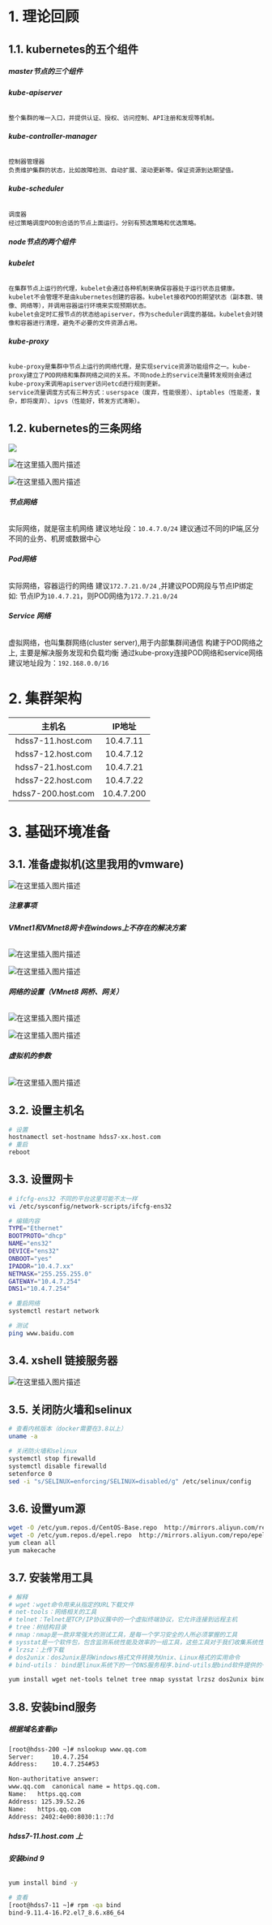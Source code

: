 # 1. 理论回顾

## 1.1. kubernetes的五个组件

##### **master节点的三个组件**

###### **kube-apiserver**

```
整个集群的唯一入口，并提供认证、授权、访问控制、API注册和发现等机制。
```

###### **kube-controller-manager**

```
控制器管理器
负责维护集群的状态，比如故障检测、自动扩展、滚动更新等。保证资源到达期望值。
```

###### **kube-scheduler**

```
调度器
经过策略调度POD到合适的节点上面运行。分别有预选策略和优选策略。
```

##### **node节点的两个组件**

###### **kubelet**

```
在集群节点上运行的代理，kubelet会通过各种机制来确保容器处于运行状态且健康。kubelet不会管理不是由kubernetes创建的容器。kubelet接收POD的期望状态（副本数、镜像、网络等），并调用容器运行环境来实现预期状态。
kubelet会定时汇报节点的状态给apiserver，作为scheduler调度的基础。kubelet会对镜像和容器进行清理，避免不必要的文件资源占用。
```

###### **kube-proxy**

```
kube-proxy是集群中节点上运行的网络代理，是实现service资源功能组件之一。kube-proxy建立了POD网络和集群网络之间的关系。不同node上的service流量转发规则会通过kube-proxy来调用apiserver访问etcd进行规则更新。
service流量调度方式有三种方式：userspace（废弃，性能很差）、iptables（性能差，复杂，即将废弃）、ipvs（性能好，转发方式清晰）。
```

## 1.2. kubernetes的三条网络

![](https://imgconvert.csdnimg.cn/aHR0cDovL25vYWgtcGljLm9zcy1jbi1jaGVuZ2R1LmFsaXl1bmNzLmNvbS9waWMvMjAyMDA0MTYvMDkxMzA0MTM5LnBuZw?x-oss-process=image/format,png)

![在这里插入图片描述](https://img-blog.csdnimg.cn/20201029184243953.png?x-oss-process=image/watermark,type_ZmFuZ3poZW5naGVpdGk,shadow_10,text_aHR0cHM6Ly9ibG9nLmNzZG4ubmV0L2ZhbmppYW5oYWk=,size_16,color_FFFFFF,t_70#pic_center)

![在这里插入图片描述](https://img-blog.csdnimg.cn/2020081911593913.png?x-oss-process=image/watermark,type_ZmFuZ3poZW5naGVpdGk,shadow_10,text_aHR0cHM6Ly9ibG9nLmNzZG4ubmV0L2ZhbmppYW5oYWk=,size_16,color_FFFFFF,t_70#pic_center)



###### **节点网络**

实际网络，就是宿主机网络
建议地址段：`10.4.7.0/24`
建议通过不同的IP端,区分不同的业务、机房或数据中心

###### **Pod网络**

实际网络，容器运行的网络
建议`172.7.21.0/24` ,并建议POD网段与节点IP绑定
如: 节点IP为`10.4.7.21`，则POD网络为`172.7.21.0/24`

###### **Service 网络**

虚拟网络，也叫集群网络(cluster server),用于内部集群间通信
构建于POD网络之上, 主要是解决服务发现和负载均衡
通过kube-proxy连接POD网络和service网络
建议地址段为：`192.168.0.0/16`



# 2. 集群架构

|     **主机名**     | **IP地址** |
| :----------------: | :--------: |
| hdss7-11.host.com  | 10.4.7.11  |
| hdss7-12.host.com  | 10.4.7.12  |
| hdss7-21.host.com  | 10.4.7.21  |
| hdss7-22.host.com  | 10.4.7.22  |
| hdss7-200.host.com | 10.4.7.200 |

# 3. 基础环境准备

## 3.1. 准备虚拟机(这里我用的vmware)

![在这里插入图片描述](https://img-blog.csdnimg.cn/20201030170851198.png#pic_center)





##### **注意事项**

###### **VMnet1和VMnet8网卡在windows上不存在的解决方案**

![在这里插入图片描述](https://img-blog.csdnimg.cn/20201030172033665.png?x-oss-process=image/watermark,type_ZmFuZ3poZW5naGVpdGk,shadow_10,text_aHR0cHM6Ly9ibG9nLmNzZG4ubmV0L2ZhbmppYW5oYWk=,size_16,color_FFFFFF,t_70#pic_center)

![在这里插入图片描述](https://img-blog.csdnimg.cn/20201030172346102.png?x-oss-process=image/watermark,type_ZmFuZ3poZW5naGVpdGk,shadow_10,text_aHR0cHM6Ly9ibG9nLmNzZG4ubmV0L2ZhbmppYW5oYWk=,size_16,color_FFFFFF,t_70#pic_center)



###### **网络的设置（VMnet8 网桥、网关）**

![在这里插入图片描述](https://img-blog.csdnimg.cn/20201030173042252.png?x-oss-process=image/watermark,type_ZmFuZ3poZW5naGVpdGk,shadow_10,text_aHR0cHM6Ly9ibG9nLmNzZG4ubmV0L2ZhbmppYW5oYWk=,size_16,color_FFFFFF,t_70#pic_center)

![在这里插入图片描述](https://img-blog.csdnimg.cn/20201030174001731.png?x-oss-process=image/watermark,type_ZmFuZ3poZW5naGVpdGk,shadow_10,text_aHR0cHM6Ly9ibG9nLmNzZG4ubmV0L2ZhbmppYW5oYWk=,size_16,color_FFFFFF,t_70#pic_center)



###### **虚拟机的参数**

![在这里插入图片描述](https://img-blog.csdnimg.cn/20201030174133952.png?x-oss-process=image/watermark,type_ZmFuZ3poZW5naGVpdGk,shadow_10,text_aHR0cHM6Ly9ibG9nLmNzZG4ubmV0L2ZhbmppYW5oYWk=,size_16,color_FFFFFF,t_70#pic_center)

## 3.2. 设置主机名

```bash
# 设置
hostnamectl set-hostname hdss7-xx.host.com
# 重启
reboot
```

## 3.3. 设置网卡

```bash
# ifcfg-ens32 不同的平台这里可能不太一样
vi /etc/sysconfig/network-scripts/ifcfg-ens32

# 编辑内容
TYPE="Ethernet"
BOOTPROTO="dhcp"
NAME="ens32"
DEVICE="ens32"
ONBOOT="yes"
IPADDR="10.4.7.xx"
NETMASK="255.255.255.0"
GATEWAY="10.4.7.254"
DNS1="10.4.7.254"

# 重启网络
systemctl restart network

# 测试
ping www.baidu.com
```

## 3.4. xshell 链接服务器

![在这里插入图片描述](https://img-blog.csdnimg.cn/20201030180836799.png?x-oss-process=image/watermark,type_ZmFuZ3poZW5naGVpdGk,shadow_10,text_aHR0cHM6Ly9ibG9nLmNzZG4ubmV0L2ZhbmppYW5oYWk=,size_16,color_FFFFFF,t_70#pic_center)

## 3.5. 关闭防火墙和selinux

```bash
# 查看内核版本（docker需要在3.8以上）
uname -a

# 关闭防火墙和selinux
systemctl stop firewalld
systemctl disable firewalld
setenforce 0
sed -i "s/SELINUX=enforcing/SELINUX=disabled/g" /etc/selinux/config
```

## 3.6. 设置yum源

```bash
wget -O /etc/yum.repos.d/CentOS-Base.repo  http://mirrors.aliyun.com/repo/Centos-7.repo
wget -O /etc/yum.repos.d/epel.repo  http://mirrors.aliyun.com/repo/epel-7.repo
yum clean all
yum makecache
```

## 3.7. 安装常用工具

```bash
# 解释
# wget：wget命令用来从指定的URL下载文件
# net-tools：网络相关的工具
# telnet：Telnet是TCP/IP协议簇中的一个虚拟终端协议，它允许连接到远程主机
# tree：树结构目录
# nmap：nmap是一款非常强大的测试工具，是每一个学习安全的人所必须掌握的工具
# sysstat是一个软件包，包含监测系统性能及效率的一组工具，这些工具对于我们收集系统性能数据，比如CPU使用率、硬盘和网络吞吐数据，这些数据的收集和分析，有利于我们判断系统是否正常运行，是提高系统运行效率、安全运行服务器的得力助手。
# lrzsz：上传下载
# dos2unix：dos2unix是将Windows格式文件转换为Unix、Linux格式的实用命令
# bind-utils： bind是linux系统下的一个DNS服务程序.bind-utils是bind软件提供的一组DNS工具包,里面有一些DNS相关的工具.主要有:dig,host,nslookup,nsupdate.使用这些工具可以进行域名解析和DNS调试工作.

yum install wget net-tools telnet tree nmap sysstat lrzsz dos2unix bind-utils -y
```

## 3.8. 安装bind服务

##### **根据域名查看ip**

```bash
[root@hdss-200 ~]# nslookup www.qq.com
Server:		10.4.7.254
Address:	10.4.7.254#53

Non-authoritative answer:
www.qq.com	canonical name = https.qq.com.
Name:	https.qq.com
Address: 125.39.52.26
Name:	https.qq.com
Address: 2402:4e00:8030:1::7d
```

##### **hdss7-11.host.com 上**

###### **安装bind 9**

```bash
yum install bind -y

# 查看
[root@hdss7-11 ~]# rpm -qa bind
bind-9.11.4-16.P2.el7_8.6.x86_64

```

